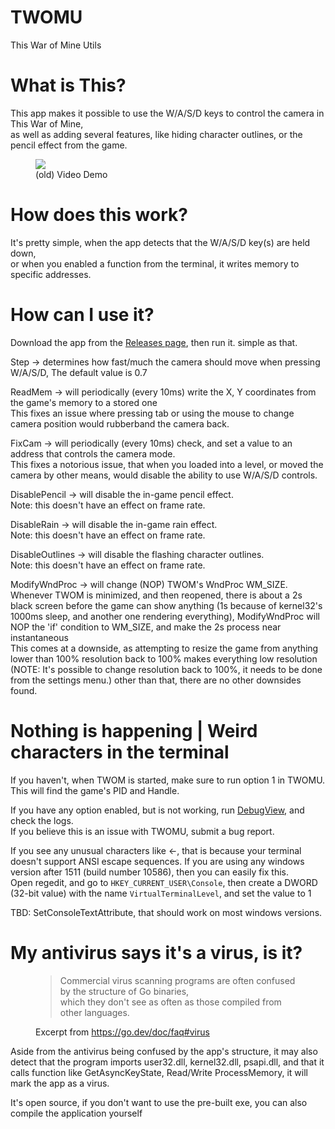 # TWOMU

This War of Mine Utils

# What is This?

This app makes it possible to use the W/A/S/D keys to control the camera in This War of Mine, <br>as well as adding several features, like hiding character outlines, or the pencil effect from the game.

<figure>
    <img src="demo.gif">
    <figcaption>(old) Video Demo</figcaption>
</figure>

# How does this work?

It's pretty simple, when the app detects that the W/A/S/D key(s) are held down, <br>or when you enabled a function from the terminal, it writes memory to specific addresses.

# How can I use it?

Download the app from the [Releases page](https://github.com/cmd777/TWOMBC/releases/latest), then run it. simple as that.

Step -> determines how fast/much the camera should move when pressing W/A/S/D, The default value is 0.7

ReadMem -> will periodically (every 10ms) write the X, Y coordinates from the game's memory to a stored one<br>This fixes an issue where pressing tab or using the mouse to change camera position would rubberband the camera back.

FixCam -> will periodically (every 10ms) check, and set a value to an address that controls the camera mode.<br>This fixes a notorious issue, that when you loaded into a level, or moved the camera by other means, would disable the ability to use W/A/S/D controls.

DisablePencil -> will disable the in-game pencil effect.<br>Note: this doesn't have an effect on frame rate.

DisableRain -> will disable the in-game rain effect.<br>Note: this doesn't have an effect on frame rate.

DisableOutlines -> will disable the flashing character outlines.<br>Note: this doesn't have an effect on frame rate.

ModifyWndProc -> will change (NOP) TWOM's WndProc WM_SIZE.<br>Whenever TWOM is minimized, and then reopened, there is about a 2s black screen before the game can show anything (1s because of kernel32's 1000ms sleep, and another one rendering everything), ModifyWndProc will NOP the 'if' condition to WM_SIZE, and make the 2s process near instantaneous<br>This comes at a downside, as attempting to resize the game from anything lower than 100% resolution back to 100% makes everything low resolution (NOTE: It's possible to change resolution back to 100%, it needs to be done from the settings menu.) other than that, there are no other downsides found.

# Nothing is happening | Weird characters in the terminal
If you haven't, when TWOM is started, make sure to run option 1 in TWOMU. This will find the game's PID and Handle.

If you have any option enabled, but is not working, run [DebugView](https://learn.microsoft.com/en-us/sysinternals/downloads/debugview), and check the logs.
<br>If you believe this is an issue with TWOMU, submit a bug report.

If you see any unusual characters like &larr;, that is because your terminal doesn't support ANSI escape sequences.
If you are using any windows version after 1511 (build number 10586), then you can easily fix this.
<br>Open regedit, and go to `HKEY_CURRENT_USER\Console`, then create a DWORD (32-bit value) with the name `VirtualTerminalLevel`, and set the value to 1

TBD: SetConsoleTextAttribute, that should work on most windows versions.

# My antivirus says it's a virus, is it?

<figure>
    <blockquote>
        <p>
            Commercial virus scanning programs are often confused by the structure of Go binaries, <br> which they don't see as often as those compiled from other languages.
        </p>
    </blockquote>
    <figcaption>Excerpt from <a href="https://go.dev/doc/faq#virus">https://go.dev/doc/faq#virus</a></figcaption>
</figure>

Aside from the antivirus being confused by the app's structure, it may also detect that the program imports user32.dll, kernel32.dll, psapi.dll, and that it calls function like GetAsyncKeyState, Read/Write ProcessMemory, it will mark the app as a virus.

It's open source, if you don't want to use the pre-built exe, you can also compile the application yourself